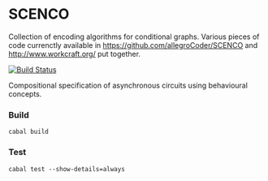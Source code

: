 # SCENCO

Collection of encoding algorithms for conditional graphs. Various pieces of code currenctly available in https://github.com/allegroCoder/SCENCO and http://www.workcraft.org/ put together.

[![Build Status](https://travis-ci.org/tuura/scenco.svg?branch=master)](https://travis-ci.org/tuura/scenco)

Compositional specification of asynchronous circuits using behavioural
concepts.

### Build

	cabal build

### Test

	cabal test --show-details=always
